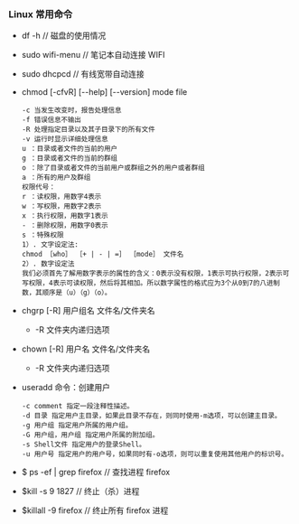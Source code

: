 ### Linux 常用命令

+   df -h // 磁盘的使用情况
+   sudo wifi-menu // 笔记本自动连接 WIFI
+   sudo dhcpcd // 有线宽带自动连接
+   chmod [-cfvR] [--help] [--version] mode file 

        -c 当发生改变时，报告处理信息
        -f 错误信息不输出
        -R 处理指定目录以及其子目录下的所有文件
        -v 运行时显示详细处理信息
        u ：目录或者文件的当前的用户
        g ：目录或者文件的当前的群组
        o ：除了目录或者文件的当前用户或群组之外的用户或者群组
        a ：所有的用户及群组
        权限代号：
        r ：读权限，用数字4表示
        w ：写权限，用数字2表示
        x ：执行权限，用数字1表示
        - ：删除权限，用数字0表示
        s ：特殊权限 
        1）. 文字设定法:
        chmod ［who］ ［+ | - | =］ ［mode］ 文件名
        2）. 数字设定法
        我们必须首先了解用数字表示的属性的含义：0表示没有权限，1表示可执行权限，2表示可写权限，4表示可读权限，然后将其相加。所以数字属性的格式应为3个从0到7的八进制数，其顺序是（u）（g）（o）。

+   chgrp [-R] 用户组名 文件名/文件夹名
    -   -R 文件夹内递归选项
+   chown [-R] 用户名 文件名/文件夹名
    -   -R 文件夹内递归选项
+   useradd 命令：创建用户

        -c comment 指定一段注释性描述。
        -d 目录 指定用户主目录，如果此目录不存在，则同时使用-m选项，可以创建主目录。
        -g 用户组 指定用户所属的用户组。
        -G 用户组，用户组 指定用户所属的附加组。
        -s Shell文件 指定用户的登录Shell。
        -u 用户号 指定用户的用户号，如果同时有-o选项，则可以重复使用其他用户的标识号。

+   $ ps -ef | grep firefox // 查找进程 firefox
+   $kill -s 9 1827 // 终止（杀）进程 
+   $killall -9 firefox // 终止所有 firefox 进程
